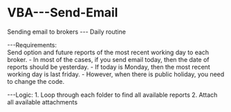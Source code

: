 # VBA---Send-Email
Sending email to brokers --- Daily routine

---Requirements:  
    Send option and future reports of the most recent working day to each broker.
       - In most of the cases, if you send email today, then the date of reports should be yesterday. 
       - If today is Monday, then the most recent working day is last friday.
       - However, when there is public holiday, you need to change the code.

---Logic:
    1. Loop through each folder to find all available reports 
    2. Attach all available attachments
    

